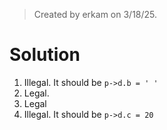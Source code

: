 > Created by erkam on 3/18/25.

# Solution

1. Illegal. It should be `p->d.b = ' '`
2. Legal.
3. Legal
4. Illegal. It should be `p->d.c = 20`